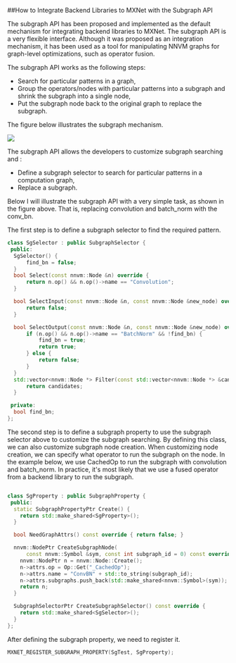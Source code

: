 ##How to Integrate Backend Libraries to MXNet with the Subgraph API

The subgraph API has been proposed and implemented as the default mechanism for integrating backend libraries to MXNet. The subgraph API is a very flexible interface. Although it was proposed as an integration mechanism, it has been used as a tool for manipulating NNVM graphs for graph-level optimizations, such as operator fusion.

The subgraph API works as the following steps:

* Search for particular patterns in a graph,
* Group the operators/nodes with particular patterns into a subgraph and shrink the subgraph into a single node,
* Put the subgraph node back to the original graph to replace the subgraph.

The figure below illustrates the subgraph mechanism.

![](/Users/dzzhen/Workspace/incubator-mxnet/docs/faq/subgraph.png)

The subgraph API allows the developers to customize subgraph searching and :

* Define a subgraph selector to search for particular patterns in a computation graph,
* Replace a subgraph.



Below I will illustrate the subgraph API with a very simple task, as shown in the figure above. That is, replacing convolution and batch_norm with the conv_bn.

The first step is to define a subgraph selector to find the required pattern.

```C++
class SgSelector : public SubgraphSelector {
 public:
  SgSelector() {
      find_bn = false;
  }
  bool Select(const nnvm::Node &n) override {
      return n.op() && n.op()->name == "Convolution";
  }

  bool SelectInput(const nnvm::Node &n, const nnvm::Node &new_node) override {
      return false;
  }

  bool SelectOutput(const nnvm::Node &n, const nnvm::Node &new_node) override {
      if (n.op() && n.op()->name == "BatchNorm" && !find_bn) {
          find_bn = true;
          return true;
      } else {
          return false;
      }
  }
  std::vector<nnvm::Node *> Filter(const std::vector<nnvm::Node *> &candidates) {
      return candidates;
  }

 private:
  bool find_bn;
};

```

The second step is to define a subgraph property to use the subgraph selector above to customize the subgraph searching. By defining this class, we can also customize subgraph node creation. When customizing node creation, we can specify what operator to run the subgraph on the node. In the example below, we use CachedOp to run the subgraph with convolution and batch_norm. In practice, it's most likely that we use a fused operator from a backend library to run the subgraph.

```C++

class SgProperty : public SubgraphProperty {
 public:
  static SubgraphPropertyPtr Create() {
    return std::make_shared<SgProperty>();
  }

  bool NeedGraphAttrs() const override { return false; }

  nnvm::NodePtr CreateSubgraphNode(
      const nnvm::Symbol &sym, const int subgraph_id = 0) const override {
    nnvm::NodePtr n = nnvm::Node::Create();
    n->attrs.op = Op::Get("_CachedOp");
    n->attrs.name = "ConvBN" + std::to_string(subgraph_id);
    n->attrs.subgraphs.push_back(std::make_shared<nnvm::Symbol>(sym));
    return n;
  }

  SubgraphSelectorPtr CreateSubgraphSelector() const override {
    return std::make_shared<SgSelector>();
  }
};
```

After defining the subgraph property, we need to register it.

```C++
MXNET_REGISTER_SUBGRAPH_PROPERTY(SgTest, SgProperty);
```

